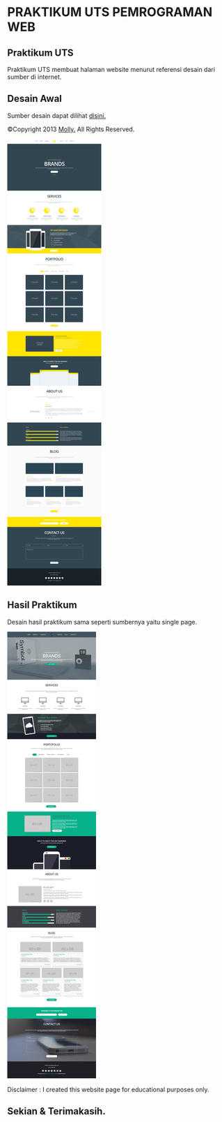 

# PRAKTIKUM UTS PEMROGRAMAN WEB

## Praktikum UTS

Praktikum UTS membuat halaman website menurut referensi desain dari sumber di internet.

## Desain Awal

Sumber desain dapat dilihat [disini.](https://www.graphberry.com/item/molly-creative-singlepage-psd-template)

©Copyright 2013 [Molly.](https://www.graphberry.com/item/molly-creative-singlepage-psd-template) All Rights Reserved.

![enter image description here](https://github.com/antonmartinus72/LabUTSWeb/raw/main/output/Molly.jpg)

## Hasil Praktikum

Desain hasil praktikum sama seperti sumbernya yaitu single page.

![enter image description here](https://github.com/antonmartinus72/LabUTSWeb/raw/main/output/fullpage-ss.png)

Disclaimer : I created this website page for educational purposes only.

## Sekian & Terimakasih.